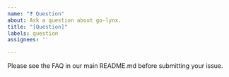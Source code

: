```yaml
---
name: "❓ Question"
about: Ask a question about go-lynx.
title: "[Question]"
labels: question
assignees: ''

---
```


Please see the FAQ in our main README.md before submitting your issue.

